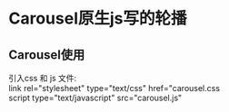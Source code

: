 # Carousel原生js写的轮播  
## Carousel使用  
引入css 和 js 文件:    
link rel="stylesheet" type="text/css" href="carousel.css   
script type="text/javascript" src="carousel.js"
